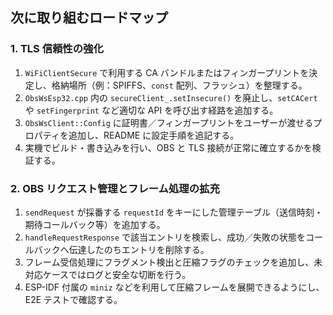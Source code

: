 ## 次に取り組むロードマップ

### 1. TLS 信頼性の強化
1. `WiFiClientSecure` で利用する CA バンドルまたはフィンガープリントを決定し、格納場所（例：SPIFFS、`const` 配列、フラッシュ）を整理する。
2. `ObsWsEsp32.cpp` 内の `secureClient_.setInsecure()` を廃止し、`setCACert` や `setFingerprint` など適切な API を呼び出す経路を追加する。
3. `ObsWsClient::Config` に証明書／フィンガープリントをユーザーが渡せるプロパティを追加し、README に設定手順を追記する。
4. 実機でビルド・書き込みを行い、OBS と TLS 接続が正常に確立するかを検証する。

### 2. OBS リクエスト管理とフレーム処理の拡充
1. `sendRequest` が採番する `requestId` をキーにした管理テーブル（送信時刻・期待コールバック等）を追加する。
2. `handleRequestResponse` で該当エントリを検索し、成功／失敗の状態をコールバックへ伝達したのちエントリを削除する。
3. フレーム受信処理にフラグメント検出と圧縮フラグのチェックを追加し、未対応ケースではログと安全な切断を行う。
4. ESP-IDF 付属の `miniz` などを利用して圧縮フレームを展開できるようにし、E2E テストで確認する。
